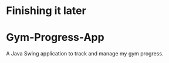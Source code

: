 # Finishing it later

# Gym-Progress-App
A Java Swing application to track and manage my gym progress.

